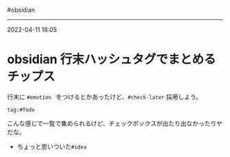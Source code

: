 #obsidian 

---
2022-04-11  18:05

# obsidian  行末ハッシュタグでまとめるチップス

行末に ```#emotion ``` をつけるとかあったけど、```#check-later``` 採用しよう。

```query
tag:#Todo
```

こんな感じで一覧で集められるけど、チェックボックスが出たり出なかったりヤだな。

* ちょっと思いついた```#idea```





